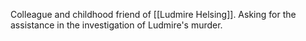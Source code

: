 Colleague and childhood friend of [[Ludmire Helsing]]. Asking for the assistance in the investigation of Ludmire's murder.